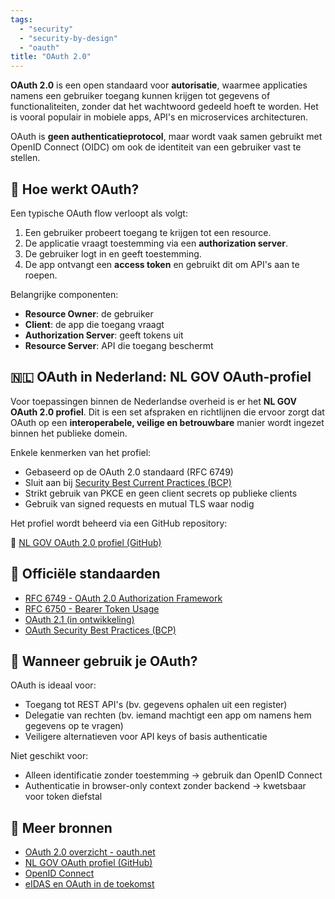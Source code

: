 ```yaml
---
tags:
  - "security"
  - "security-by-design"
  - "oauth"
title: "OAuth 2.0"
---
```


**OAuth 2.0** is een open standaard voor **autorisatie**, waarmee applicaties namens een gebruiker toegang kunnen krijgen tot gegevens of functionaliteiten, zonder dat het wachtwoord gedeeld hoeft te worden. Het is vooral populair in mobiele apps, API's en microservices architecturen.

OAuth is **geen authenticatieprotocol**, maar wordt vaak samen gebruikt met OpenID Connect (OIDC) om ook de identiteit van een gebruiker vast te stellen.

## 🔑 Hoe werkt OAuth?

Een typische OAuth flow verloopt als volgt:

1. Een gebruiker probeert toegang te krijgen tot een resource.
2. De applicatie vraagt toestemming via een **authorization server**.
3. De gebruiker logt in en geeft toestemming.
4. De app ontvangt een **access token** en gebruikt dit om API's aan te roepen.

Belangrijke componenten:

- **Resource Owner**: de gebruiker
- **Client**: de app die toegang vraagt
- **Authorization Server**: geeft tokens uit
- **Resource Server**: API die toegang beschermt

## 🇳🇱 OAuth in Nederland: NL GOV OAuth-profiel

Voor toepassingen binnen de Nederlandse overheid is er het **NL GOV OAuth 2.0 profiel**. Dit is een set afspraken en richtlijnen die ervoor zorgt dat OAuth op een **interoperabele, veilige en betrouwbare** manier wordt ingezet binnen het publieke domein.

Enkele kenmerken van het profiel:

- Gebaseerd op de OAuth 2.0 standaard (RFC 6749)
- Sluit aan bij [Security Best Current Practices (BCP)](https://datatracker.ietf.org/doc/html/draft-ietf-oauth-security-topics)
- Strikt gebruik van PKCE en geen client secrets op publieke clients
- Gebruik van signed requests en mutual TLS waar nodig

Het profiel wordt beheerd via een GitHub repository:

🔗 [NL GOV OAuth 2.0 profiel (GitHub)](https://github.com/NLnetLabs/nl-gov-oauth)

## 📘 Officiële standaarden

- [RFC 6749 - OAuth 2.0 Authorization Framework](https://datatracker.ietf.org/doc/html/rfc6749)
- [RFC 6750 - Bearer Token Usage](https://datatracker.ietf.org/doc/html/rfc6750)
- [OAuth 2.1 (in ontwikkeling)](https://oauth.net/2.1/)
- [OAuth Security Best Practices (BCP)](https://datatracker.ietf.org/doc/html/draft-ietf-oauth-security-topics)

## 🧠 Wanneer gebruik je OAuth?

OAuth is ideaal voor:

- Toegang tot REST API's (bv. gegevens ophalen uit een register)
- Delegatie van rechten (bv. iemand machtigt een app om namens hem gegevens op te vragen)
- Veiligere alternatieven voor API keys of basis authenticatie

Niet geschikt voor:

- Alleen identificatie zonder toestemming → gebruik dan OpenID Connect
- Authenticatie in browser-only context zonder backend → kwetsbaar voor token diefstal

## 🔗 Meer bronnen

- [OAuth 2.0 overzicht - oauth.net](https://oauth.net/2/)
- [NL GOV OAuth profiel (GitHub)](https://github.com/NLnetLabs/nl-gov-oauth)
- [OpenID Connect](https://openid.net/connect/)
- [eIDAS en OAuth in de toekomst](https://digital-strategy.ec.europa.eu/en/policies/eidas-regulation)
